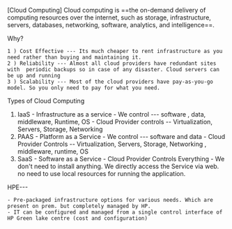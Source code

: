 
[Cloud Computing]
Cloud computing is ==the on-demand delivery of computing resources over the internet, such as storage, infrastructure, servers, databases, networking, software, analytics, and intelligence==.

Why?

	1 ) Cost Effective --- Its much cheaper to rent infrastructure as you need rather than buying and maintaining it.
	2 ) Reliability --- Almost all cloud providers have redundant sites with  periodic backups so in case of any disaster. Cloud servers can be up and running
	3 ) Scalability --- Most of the cloud providers have pay-as-you-go model. So you only need to pay for what you need.



Types of Cloud Computing

1) IaaS - Infrastructure as a service
		- We control --- software , data, middleware, Runtime, OS
		- Cloud Provider controls -- Virtualization, Servers, Storage, Networking
2) PAAS - Platform as a Service
		- We control --- software and data
		- Cloud Provider Controls --  Virtualization, Servers, Storage, Networking , middleware, runtime, OS
3) SaaS - Software as a Service
		 - Cloud Provider Controls Everything
		 - We don't need to install anything. We directly access the Service via web. no need to use local resources for running the application.



HPE---

	- Pre-packaged infrastructure options for various needs. Which are present on prem. but completely managed by HP.
	- IT can be configured and managed from a single control interface of HP Green lake centre (cost and configuration)
	